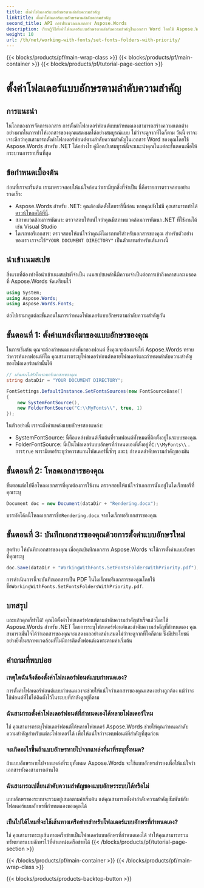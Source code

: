 ```yaml
---
title: ตั้งค่าโฟลเดอร์แบบอักษรตามลำดับความสำคัญ
linktitle: ตั้งค่าโฟลเดอร์แบบอักษรตามลำดับความสำคัญ
second_title: API การประมวลผลเอกสาร Aspose.Words
description: เรียนรู้วิธีตั้งค่าโฟลเดอร์แบบอักษรตามลำดับความสำคัญในเอกสาร Word โดยใช้ Aspose.Words สำหรับ .NET คำแนะนำของเราจะช่วยให้เอกสารของคุณแสดงผลได้สมบูรณ์แบบทุกครั้ง
weight: 10
url: /th/net/working-with-fonts/set-fonts-folders-with-priority/
---
```


{{< blocks/products/pf/main-wrap-class >}}
{{< blocks/products/pf/main-container >}}
{{< blocks/products/pf/tutorial-page-section >}}

# ตั้งค่าโฟลเดอร์แบบอักษรตามลำดับความสำคัญ

## การแนะนำ

ในโลกของการจัดการเอกสาร การตั้งค่าโฟลเดอร์ฟอนต์แบบกำหนดเองสามารถสร้างความแตกต่างอย่างมากในการทำให้เอกสารของคุณแสดงผลได้อย่างสมบูรณ์แบบ ไม่ว่าจะดูจากที่ใดก็ตาม วันนี้ เราจะเจาะลึกว่าคุณสามารถตั้งค่าโฟลเดอร์ฟอนต์ตามลำดับความสำคัญในเอกสาร Word ของคุณโดยใช้ Aspose.Words สำหรับ .NET ได้อย่างไร คู่มือฉบับสมบูรณ์นี้จะแนะนำคุณในแต่ละขั้นตอนเพื่อให้กระบวนการราบรื่นที่สุด

## ข้อกำหนดเบื้องต้น

ก่อนที่เราจะเริ่มต้น เรามาตรวจสอบให้แน่ใจก่อนว่าเรามีทุกสิ่งที่จำเป็น นี่คือรายการตรวจสอบอย่างรวดเร็ว:

-  Aspose.Words สำหรับ .NET: คุณต้องติดตั้งไลบรารีนี้ก่อน หากคุณยังไม่มี คุณสามารถทำได้[ดาวน์โหลดได้ที่นี่](https://releases.aspose.com/words/net/).
- สภาพแวดล้อมการพัฒนา: ตรวจสอบให้แน่ใจว่าคุณมีสภาพแวดล้อมการพัฒนา .NET ที่ใช้งานได้ เช่น Visual Studio
-  ไดเรกทอรีเอกสาร: ตรวจสอบให้แน่ใจว่าคุณมีไดเรกทอรีสำหรับเอกสารของคุณ สำหรับตัวอย่างของเรา เราจะใช้`"YOUR DOCUMENT DIRECTORY"` เป็นตัวแทนสำหรับเส้นทางนี้

## นำเข้าเนมสเปซ

สิ่งแรกที่ต้องทำคือนำเข้าเนมสเปซที่จำเป็น เนมสเปซเหล่านี้มีความจำเป็นต่อการเข้าถึงคลาสและเมธอดที่ Aspose.Words จัดเตรียมไว้

```csharp
using System;
using Aspose.Words;
using Aspose.Words.Fonts;
```

ต่อไปเรามาดูแต่ละขั้นตอนในการกำหนดโฟลเดอร์แบบอักษรตามลำดับความสำคัญกัน

## ขั้นตอนที่ 1: ตั้งค่าแหล่งที่มาของแบบอักษรของคุณ

ในการเริ่มต้น คุณจะต้องกำหนดแหล่งที่มาของฟอนต์ ซึ่งคุณจะต้องแจ้งให้ Aspose.Words ทราบว่าควรค้นหาฟอนต์ที่ใด คุณสามารถระบุโฟลเดอร์ฟอนต์หลายโฟลเดอร์และกำหนดลำดับความสำคัญของโฟลเดอร์เหล่านั้นได้

```csharp
// เส้นทางไปยังไดเรกทอรีเอกสารของคุณ
string dataDir = "YOUR DOCUMENT DIRECTORY";

FontSettings.DefaultInstance.SetFontsSources(new FontSourceBase[]
{
    new SystemFontSource(), 
    new FolderFontSource("C:\\MyFonts\\", true, 1)
});
```

ในตัวอย่างนี้ เราจะตั้งค่าแหล่งแบบอักษรสองแหล่ง:
- SystemFontSource: นี่คือแหล่งฟอนต์เริ่มต้นที่รวมฟอนต์ทั้งหมดที่ติดตั้งอยู่ในระบบของคุณ
-  FolderFontSource: นี่เป็นโฟลเดอร์แบบอักษรที่กำหนดเองที่ตั้งอยู่ที่`C:\\MyFonts\\` . การ`true` พารามิเตอร์ระบุว่าควรสแกนโฟลเดอร์นี้ซ้ำๆ และ`1` กำหนดลำดับความสำคัญของมัน

## ขั้นตอนที่ 2: โหลดเอกสารของคุณ

ขั้นตอนต่อไปคือโหลดเอกสารที่คุณต้องการใช้งาน ตรวจสอบให้แน่ใจว่าเอกสารนั้นอยู่ในไดเร็กทอรีที่คุณระบุ

```csharp
Document doc = new Document(dataDir + "Rendering.docx");
```

 บรรทัดโค้ดนี้โหลดเอกสารชื่อ`Rendering.docx` จากไดเร็กทอรีเอกสารของคุณ

## ขั้นตอนที่ 3: บันทึกเอกสารของคุณด้วยการตั้งค่าแบบอักษรใหม่

สุดท้าย ให้บันทึกเอกสารของคุณ เมื่อคุณบันทึกเอกสาร Aspose.Words จะใช้การตั้งค่าแบบอักษรที่คุณระบุ

```csharp
doc.Save(dataDir + "WorkingWithFonts.SetFontsFoldersWithPriority.pdf");
```

 การดำเนินการนี้จะบันทึกเอกสารเป็น PDF ในไดเร็กทอรีเอกสารของคุณโดยใช้ชื่อ`WorkingWithFonts.SetFontsFoldersWithPriority.pdf`.

## บทสรุป

และแล้วคุณก็ทำได้! คุณได้ตั้งค่าโฟลเดอร์ฟอนต์ตามลำดับความสำคัญสำเร็จแล้วโดยใช้ Aspose.Words สำหรับ .NET โดยการระบุโฟลเดอร์ฟอนต์และลำดับความสำคัญที่กำหนดเอง คุณสามารถมั่นใจได้ว่าเอกสารของคุณจะแสดงผลอย่างสม่ำเสมอไม่ว่าจะดูจากที่ใดก็ตาม ซึ่งมีประโยชน์อย่างยิ่งในสภาพแวดล้อมที่ไม่มีการติดตั้งฟอนต์เฉพาะตามค่าเริ่มต้น

## คำถามที่พบบ่อย

### เหตุใดฉันจึงต้องตั้งค่าโฟลเดอร์ฟอนต์แบบกำหนดเอง?
การตั้งค่าโฟลเดอร์ฟอนต์แบบกำหนดเองจะช่วยให้แน่ใจว่าเอกสารของคุณแสดงอย่างถูกต้อง แม้ว่าจะใช้ฟอนต์ที่ไม่ได้ติดตั้งไว้ในระบบที่กำลังดูอยู่ก็ตาม

### ฉันสามารถตั้งค่าโฟลเดอร์ฟอนต์ที่กำหนดเองได้หลายโฟลเดอร์ไหม
ใช่ คุณสามารถระบุโฟลเดอร์ฟอนต์ได้หลายโฟลเดอร์ Aspose.Words ช่วยให้คุณกำหนดลำดับความสำคัญสำหรับแต่ละโฟลเดอร์ได้ เพื่อให้แน่ใจว่าจะพบฟอนต์ที่สำคัญที่สุดก่อน

### จะเกิดอะไรขึ้นถ้าแบบอักษรหายไปจากแหล่งที่มาที่ระบุทั้งหมด?
ถ้าแบบอักษรหายไปจากแหล่งที่ระบุทั้งหมด Aspose.Words จะใช้แบบอักษรสำรองเพื่อให้แน่ใจว่าเอกสารยังคงสามารถอ่านได้

### ฉันสามารถเปลี่ยนลำดับความสำคัญของแบบอักษรระบบได้หรือไม่
แบบอักษรของระบบจะรวมอยู่เสมอตามค่าเริ่มต้น แต่คุณสามารถตั้งค่าลำดับความสำคัญสัมพันธ์กับโฟลเดอร์แบบอักษรที่กำหนดเองของคุณได้

### เป็นไปได้ไหมที่จะใช้เส้นทางเครือข่ายสำหรับโฟลเดอร์แบบอักษรที่กำหนดเอง?
ใช่ คุณสามารถระบุเส้นทางเครือข่ายเป็นโฟลเดอร์แบบอักษรที่กำหนดเองได้ ทำให้คุณสามารถรวมทรัพยากรแบบอักษรไว้ที่ตำแหน่งเครือข่ายได้
{{< /blocks/products/pf/tutorial-page-section >}}

{{< /blocks/products/pf/main-container >}}
{{< /blocks/products/pf/main-wrap-class >}}

{{< blocks/products/products-backtop-button >}}
